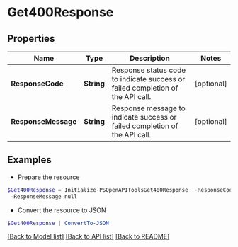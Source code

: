 # Get400Response
## Properties

Name | Type | Description | Notes
------------ | ------------- | ------------- | -------------
**ResponseCode** | **String** | Response status code to indicate success or failed completion of the API call. | [optional] 
**ResponseMessage** | **String** | Response message to indicate success or failed completion of the API call. | [optional] 

## Examples

- Prepare the resource
```powershell
$Get400Response = Initialize-PSOpenAPIToolsGet400Response  -ResponseCode null `
 -ResponseMessage null
```

- Convert the resource to JSON
```powershell
$Get400Response | ConvertTo-JSON
```

[[Back to Model list]](../README.md#documentation-for-models) [[Back to API list]](../README.md#documentation-for-api-endpoints) [[Back to README]](../README.md)

